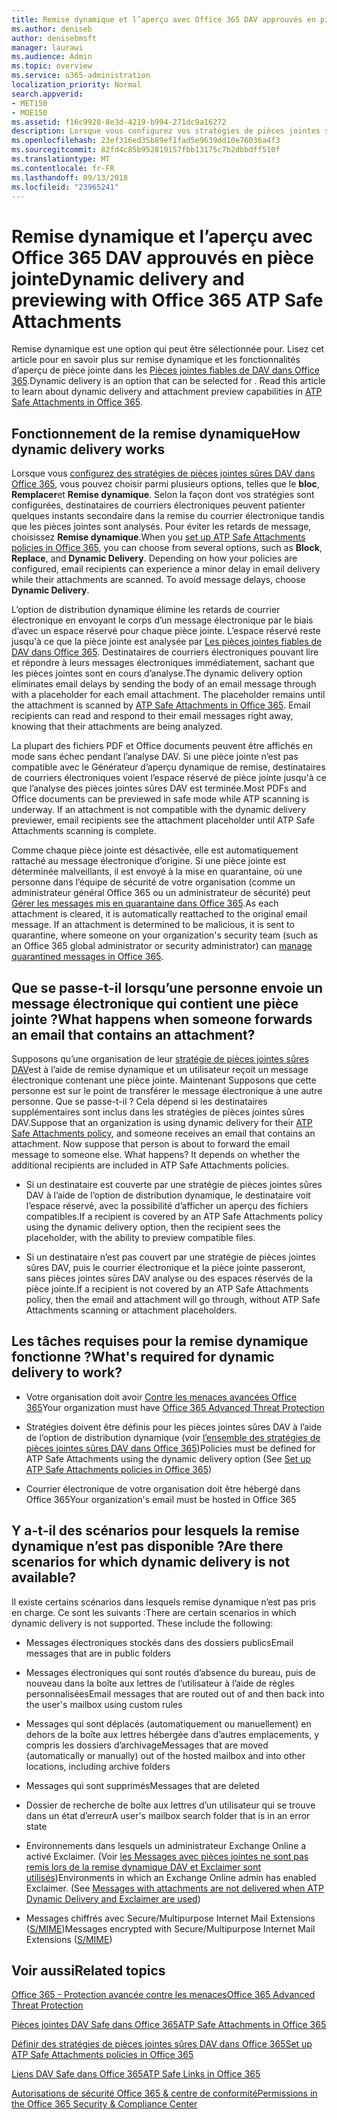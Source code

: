 ```yaml
---
title: Remise dynamique et l’aperçu avec Office 365 DAV approuvés en pièce jointe
ms.author: deniseb
author: denisebmsft
manager: laurawi
ms.audience: Admin
ms.topic: overview
ms.service: o365-administration
localization_priority: Normal
search.appverid:
- MET150
- MOE150
ms.assetid: f16c9928-8e3d-4219-b994-271dc9a16272
description: Lorsque vous configurez vos stratégies de pièces jointes sûres DAV, vous choisissez remise dynamique afin d’éviter les retards de message et permettent aux utilisateurs d’afficher un aperçu des pièces jointes qui sont analysés.
ms.openlocfilehash: 23ef316ed35b89ef1fad5e9639dd10e76036a4f3
ms.sourcegitcommit: 82fd4c85b952819157fbb13175c7b2dbbdff510f
ms.translationtype: MT
ms.contentlocale: fr-FR
ms.lasthandoff: 09/13/2018
ms.locfileid: "23965241"
---
```

# <a name="dynamic-delivery-and-previewing-with-office-365-atp-safe-attachments"></a><span data-ttu-id="5b7e6-103">Remise dynamique et l’aperçu avec Office 365 DAV approuvés en pièce jointe</span><span class="sxs-lookup"><span data-stu-id="5b7e6-103">Dynamic delivery and previewing with Office 365 ATP Safe Attachments</span></span>

<span data-ttu-id="5b7e6-p101">Remise dynamique est une option qui peut être sélectionnée pour. Lisez cet article pour en savoir plus sur remise dynamique et les fonctionnalités d’aperçu de pièce jointe dans les [Pièces jointes fiables de DAV dans Office 365](atp-safe-attachments.md).</span><span class="sxs-lookup"><span data-stu-id="5b7e6-p101">Dynamic delivery is an option that can be selected for . Read this article to learn about dynamic delivery and attachment preview capabilities in [ATP Safe Attachments in Office 365](atp-safe-attachments.md).</span></span>
  
## <a name="how-dynamic-delivery-works"></a><span data-ttu-id="5b7e6-106">Fonctionnement de la remise dynamique</span><span class="sxs-lookup"><span data-stu-id="5b7e6-106">How dynamic delivery works</span></span>

<span data-ttu-id="5b7e6-p102">Lorsque vous [configurez des stratégies de pièces jointes sûres DAV dans Office 365](set-up-atp-safe-attachments-policies.md), vous pouvez choisir parmi plusieurs options, telles que le **bloc**, **Remplacer**et **Remise dynamique**. Selon la façon dont vos stratégies sont configurées, destinataires de courriers électroniques peuvent patienter quelques instants secondaire dans la remise du courrier électronique tandis que les pièces jointes sont analysés. Pour éviter les retards de message, choisissez **Remise dynamique**.</span><span class="sxs-lookup"><span data-stu-id="5b7e6-p102">When you [set up ATP Safe Attachments policies in Office 365](set-up-atp-safe-attachments-policies.md), you can choose from several options, such as **Block**, **Replace**, and **Dynamic Delivery**. Depending on how your policies are configured, email recipients can experience a minor delay in email delivery while their attachments are scanned. To avoid message delays, choose **Dynamic Delivery**.</span></span>
  
<span data-ttu-id="5b7e6-p103">L’option de distribution dynamique élimine les retards de courrier électronique en envoyant le corps d’un message électronique par le biais d’avec un espace réservé pour chaque pièce jointe. L’espace réservé reste jusqu'à ce que la pièce jointe est analysée par [Les pièces jointes fiables de DAV dans Office 365](atp-safe-attachments.md). Destinataires de courriers électroniques pouvant lire et répondre à leurs messages électroniques immédiatement, sachant que les pièces jointes sont en cours d’analyse.</span><span class="sxs-lookup"><span data-stu-id="5b7e6-p103">The dynamic delivery option eliminates email delays by sending the body of an email message through with a placeholder for each email attachment. The placeholder remains until the attachment is scanned by [ATP Safe Attachments in Office 365](atp-safe-attachments.md). Email recipients can read and respond to their email messages right away, knowing that their attachments are being analyzed.</span></span>
  
<span data-ttu-id="5b7e6-p104">La plupart des fichiers PDF et Office documents peuvent être affichés en mode sans échec pendant l’analyse DAV. Si une pièce jointe n’est pas compatible avec le Générateur d’aperçu dynamique de remise, destinataires de courriers électroniques voient l’espace réservé de pièce jointe jusqu'à ce que l’analyse des pièces jointes sûres DAV est terminée.</span><span class="sxs-lookup"><span data-stu-id="5b7e6-p104">Most PDFs and Office documents can be previewed in safe mode while ATP scanning is underway. If an attachment is not compatible with the dynamic delivery previewer, email recipients see the attachment placeholder until ATP Safe Attachments scanning is complete.</span></span>
  
<span data-ttu-id="5b7e6-p105">Comme chaque pièce jointe est désactivée, elle est automatiquement rattaché au message électronique d’origine. Si une pièce jointe est déterminée malveillants, il est envoyé à la mise en quarantaine, où une personne dans l’équipe de sécurité de votre organisation (comme un administrateur général Office 365 ou un administrateur de sécurité) peut [Gérer les messages mis en quarantaine dans Office 365](manage-quarantined-messages-and-files.md).</span><span class="sxs-lookup"><span data-stu-id="5b7e6-p105">As each attachment is cleared, it is automatically reattached to the original email message. If an attachment is determined to be malicious, it is sent to quarantine, where someone on your organization's security team (such as an Office 365 global administrator or security administrator) can [manage quarantined messages in Office 365](manage-quarantined-messages-and-files.md).</span></span>
  
## <a name="what-happens-when-someone-forwards-an-email-that-contains-an-attachment"></a><span data-ttu-id="5b7e6-117">Que se passe-t-il lorsqu’une personne envoie un message électronique qui contient une pièce jointe ?</span><span class="sxs-lookup"><span data-stu-id="5b7e6-117">What happens when someone forwards an email that contains an attachment?</span></span>

<span data-ttu-id="5b7e6-p106">Supposons qu’une organisation de leur [stratégie de pièces jointes sûres DAV](set-up-atp-safe-attachments-policies.md)est à l’aide de remise dynamique et un utilisateur reçoit un message électronique contenant une pièce jointe. Maintenant Supposons que cette personne est sur le point de transférer le message électronique à une autre personne. Que se passe-t-il ? Cela dépend si les destinataires supplémentaires sont inclus dans les stratégies de pièces jointes sûres DAV.</span><span class="sxs-lookup"><span data-stu-id="5b7e6-p106">Suppose that an organization is using dynamic delivery for their [ATP Safe Attachments policy](set-up-atp-safe-attachments-policies.md), and someone receives an email that contains an attachment. Now suppose that person is about to forward the email message to someone else. What happens? It depends on whether the additional recipients are included in ATP Safe Attachments policies.</span></span>
  
- <span data-ttu-id="5b7e6-122">Si un destinataire est couverte par une stratégie de pièces jointes sûres DAV à l’aide de l’option de distribution dynamique, le destinataire voit l’espace réservé, avec la possibilité d’afficher un aperçu des fichiers compatibles.</span><span class="sxs-lookup"><span data-stu-id="5b7e6-122">If a recipient is covered by an ATP Safe Attachments policy using the dynamic delivery option, then the recipient sees the placeholder, with the ability to preview compatible files.</span></span>
    
- <span data-ttu-id="5b7e6-123">Si un destinataire n’est pas couvert par une stratégie de pièces jointes sûres DAV, puis le courrier électronique et la pièce jointe passeront, sans pièces jointes sûres DAV analyse ou des espaces réservés de la pièce jointe.</span><span class="sxs-lookup"><span data-stu-id="5b7e6-123">If a recipient is not covered by an ATP Safe Attachments policy, then the email and attachment will go through, without ATP Safe Attachments scanning or attachment placeholders.</span></span>
    
## <a name="whats-required-for-dynamic-delivery-to-work"></a><span data-ttu-id="5b7e6-124">Les tâches requises pour la remise dynamique fonctionne ?</span><span class="sxs-lookup"><span data-stu-id="5b7e6-124">What's required for dynamic delivery to work?</span></span>

- <span data-ttu-id="5b7e6-125">Votre organisation doit avoir [Contre les menaces avancées Office 365](office-365-atp.md)</span><span class="sxs-lookup"><span data-stu-id="5b7e6-125">Your organization must have [Office 365 Advanced Threat Protection](office-365-atp.md)</span></span>
    
- <span data-ttu-id="5b7e6-126">Stratégies doivent être définis pour les pièces jointes sûres DAV à l’aide de l’option de distribution dynamique (voir [l’ensemble des stratégies de pièces jointes sûres DAV dans Office 365](set-up-atp-safe-attachments-policies.md))</span><span class="sxs-lookup"><span data-stu-id="5b7e6-126">Policies must be defined for ATP Safe Attachments using the dynamic delivery option (See [Set up ATP Safe Attachments policies in Office 365](set-up-atp-safe-attachments-policies.md))</span></span>
    
- <span data-ttu-id="5b7e6-127">Courrier électronique de votre organisation doit être hébergé dans Office 365</span><span class="sxs-lookup"><span data-stu-id="5b7e6-127">Your organization's email must be hosted in Office 365</span></span>
    
## <a name="are-there-scenarios-for-which-dynamic-delivery-is-not-available"></a><span data-ttu-id="5b7e6-128">Y a-t-il des scénarios pour lesquels la remise dynamique n’est pas disponible ?</span><span class="sxs-lookup"><span data-stu-id="5b7e6-128">Are there scenarios for which dynamic delivery is not available?</span></span>

<span data-ttu-id="5b7e6-p107">Il existe certains scénarios dans lesquels remise dynamique n’est pas pris en charge. Ce sont les suivants :</span><span class="sxs-lookup"><span data-stu-id="5b7e6-p107">There are certain scenarios in which dynamic delivery is not supported. These include the following:</span></span>
  
- <span data-ttu-id="5b7e6-131">Messages électroniques stockés dans des dossiers publics</span><span class="sxs-lookup"><span data-stu-id="5b7e6-131">Email messages that are in public folders</span></span>
    
- <span data-ttu-id="5b7e6-132">Messages électroniques qui sont routés d’absence du bureau, puis de nouveau dans la boîte aux lettres de l’utilisateur à l’aide de règles personnalisées</span><span class="sxs-lookup"><span data-stu-id="5b7e6-132">Email messages that are routed out of and then back into the user's mailbox using custom rules</span></span>
    
- <span data-ttu-id="5b7e6-133">Messages qui sont déplacés (automatiquement ou manuellement) en dehors de la boîte aux lettres hébergée dans d’autres emplacements, y compris les dossiers d’archivage</span><span class="sxs-lookup"><span data-stu-id="5b7e6-133">Messages that are moved (automatically or manually) out of the hosted mailbox and into other locations, including archive folders</span></span>
    
- <span data-ttu-id="5b7e6-134">Messages qui sont supprimés</span><span class="sxs-lookup"><span data-stu-id="5b7e6-134">Messages that are deleted</span></span>
    
- <span data-ttu-id="5b7e6-135">Dossier de recherche de boîte aux lettres d’un utilisateur qui se trouve dans un état d’erreur</span><span class="sxs-lookup"><span data-stu-id="5b7e6-135">A user's mailbox search folder that is in an error state</span></span>
    
- <span data-ttu-id="5b7e6-p108">Environnements dans lesquels un administrateur Exchange Online a activé Exclaimer. (Voir [les Messages avec pièces jointes ne sont pas remis lors de la remise dynamique DAV et Exclaimer sont utilisés](https://support.microsoft.com/help/4014438/messages-with-attachments-are-not-delivered-when-atp-dynamic-delivery))</span><span class="sxs-lookup"><span data-stu-id="5b7e6-p108">Environments in which an Exchange Online admin has enabled Exclaimer. (See [Messages with attachments are not delivered when ATP Dynamic Delivery and Exclaimer are used](https://support.microsoft.com/help/4014438/messages-with-attachments-are-not-delivered-when-atp-dynamic-delivery))</span></span>

- <span data-ttu-id="5b7e6-138">Messages chiffrés avec Secure/Multipurpose Internet Mail Extensions ([S/MIME](s-mime-for-message-signing-and-encryption.md))</span><span class="sxs-lookup"><span data-stu-id="5b7e6-138">Messages encrypted with Secure/Multipurpose Internet Mail Extensions ([S/MIME](s-mime-for-message-signing-and-encryption.md))</span></span>
    
## <a name="related-topics"></a><span data-ttu-id="5b7e6-139">Voir aussi</span><span class="sxs-lookup"><span data-stu-id="5b7e6-139">Related topics</span></span>

[<span data-ttu-id="5b7e6-140">Office 365 - Protection avancée contre les menaces</span><span class="sxs-lookup"><span data-stu-id="5b7e6-140">Office 365 Advanced Threat Protection</span></span>](office-365-atp.md)
  
[<span data-ttu-id="5b7e6-141">Pièces jointes DAV Safe dans Office 365</span><span class="sxs-lookup"><span data-stu-id="5b7e6-141">ATP Safe Attachments in Office 365</span></span>](atp-safe-attachments.md)
  
[<span data-ttu-id="5b7e6-142">Définir des stratégies de pièces jointes sûres DAV dans Office 365</span><span class="sxs-lookup"><span data-stu-id="5b7e6-142">Set up ATP Safe Attachments policies in Office 365</span></span>](set-up-atp-safe-attachments-policies.md)
  
[<span data-ttu-id="5b7e6-143">Liens DAV Safe dans Office 365</span><span class="sxs-lookup"><span data-stu-id="5b7e6-143">ATP Safe Links in Office 365</span></span>](atp-safe-links.md)

[<span data-ttu-id="5b7e6-144">Autorisations de sécurité Office 365 &amp; centre de conformité</span><span class="sxs-lookup"><span data-stu-id="5b7e6-144">Permissions in the Office 365 Security &amp; Compliance Center</span></span>](permissions-in-the-security-and-compliance-center.md)
  

